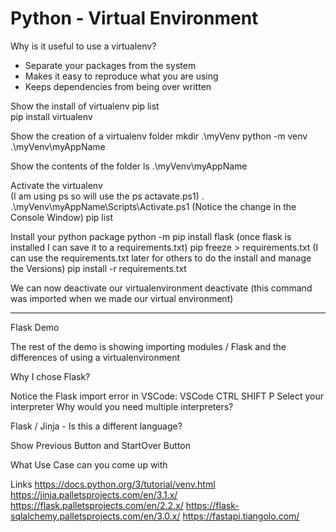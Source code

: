 # Python - Virtual Environment 

Why is it useful to use a virtualenv?
- Separate your packages from the system
- Makes it easy to reproduce what you are using
- Keeps dependencies from being over written

Show the install of virtualenv
pip list  
pip install virtualenv  

Show the creation of a virtualenv folder
mkdir .\myVenv
python -m venv .\myVenv\myAppName

Show the contents of the folder 
ls .\myVenv\myAppName

Activate the virtualenv  
(I am using ps so will use the ps actavate.ps1)
. .\myVenv\myAppName\Scripts\Activate.ps1
(Notice the change in the Console Window)
pip list

Install your python package
python -m pip install flask
(once flask is installed I can save it to a requirements.txt)
pip freeze > requirements.txt
(I can use the requirements.txt later for others to do the install and manage the Versions)
pip install -r requirements.txt

We can now deactivate our virtualenvironment
deactivate 
(this command was imported when we made our virtual environment)

---

Flask Demo

The rest of the demo is showing importing modules / Flask and the differences of using a virtualenvironment

Why I chose Flask?

Notice the Flask import error in VSCode:
VSCode CTRL SHIFT P
Select your interpreter
Why would you need multiple interpreters?

Flask / Jinja - Is this a different language?

Show Previous Button and StartOver Button

What Use Case can you come up with 

Links
https://docs.python.org/3/tutorial/venv.html
https://jinja.palletsprojects.com/en/3.1.x/
https://flask.palletsprojects.com/en/2.2.x/
https://flask-sqlalchemy.palletsprojects.com/en/3.0.x/
https://fastapi.tiangolo.com/

